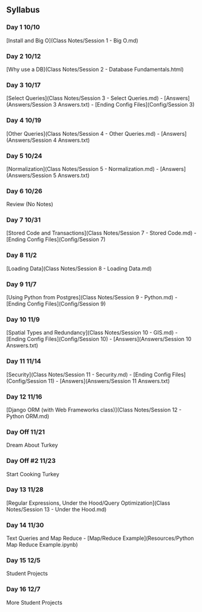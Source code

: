 ## Syllabus
### Day 1 10/10
[Install and Big O](Class Notes/Session 1 - Big O.md)
### Day 2 10/12
[Why use a DB](Class Notes/Session 2 - Database Fundamentals.html)
### Day 3 10/17
[Select Queries](Class Notes/Session 3 - Select Queries.md) -  [Answers](Answers/Session 3 Answers.txt) - [Ending Config Files](Config/Session 3)
### Day 4 10/19
[Other Queries](Class Notes/Session 4 - Other Queries.md) - [Answers](Answers/Session 4 Answers.txt)
### Day 5 10/24
[Normalization](Class Notes/Session 5 - Normalization.md) - [Answers](Answers/Session 5 Answers.txt)
### Day 6 10/26
Review (No Notes)
### Day 7 10/31
[Stored Code and Transactions](Class Notes/Session 7 - Stored Code.md) - [Ending Config Files](Config/Session 7)
### Day 8 11/2
[Loading Data](Class Notes/Session 8 - Loading Data.md)
### Day 9 11/7
[Using Python from Postgres](Class Notes/Session 9 - Python.md) - [Ending Config Files](Config/Session 9)
### Day 10 11/9
[Spatial Types and Redundancy](Class Notes/Session 10 - GIS.md) - [Ending Config Files](Config/Session 10) - [Answers](Answers/Session 10 Answers.txt)
### Day 11 11/14
[Security](Class Notes/Session 11 - Security.md) - [Ending Config Files](Config/Session 11) - [Answers](Answers/Session 11 Answers.txt)
### Day 12 11/16
[Django ORM (with Web Frameworks class)](Class Notes/Session 12 - Python ORM.md)
### Day Off 11/21
Dream About Turkey
### Day Off #2 11/23
Start Cooking Turkey
### Day 13 11/28
[Regular Expressions, Under the Hood/Query Optimization](Class Notes/Session 13 - Under the Hood.md)
### Day 14 11/30
Text Queries and Map Reduce - [Map/Reduce Example](Resources/Python Map Reduce Example.ipynb)
### Day 15 12/5
Student Projects
### Day 16 12/7
More Student Projects
